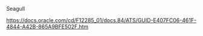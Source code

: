 Seagull

https://docs.oracle.com/cd/F12285_01/docs.84/ATS/GUID-E407FC06-461F-4844-A42B-865A9BFE502F.htm
